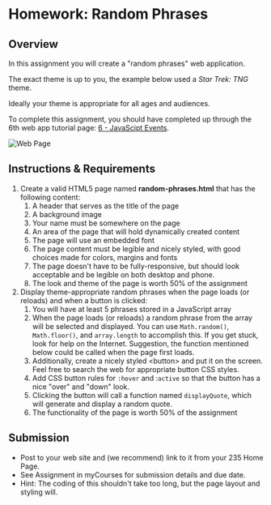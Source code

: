 # Homework: Random Phrases

## Overview
In this assignment you will create a "random phrases" web application. 

The exact theme is up to you, the example below used a *Star Trek: TNG* theme.

Ideally your theme is appropriate for all ages and audiences.

To complete this assignment, you should have completed up through the 6th web app tutorial page: [6 - JavaScipt Events](web-apps-6.md).

![Web Page](_images/random-phrases-1-done.jpg)

## Instructions & Requirements
1. Create a valid HTML5 page named **random-phrases.html** that has the following content:
    1. A header that serves as the title of the page
    1. A background image
    1. Your name must be somewhere on the page
    1. An area of the page that will hold dynamically created content
    1. The page will use an embedded font
    1. The page content must be legible and nicely styled, with good choices made for colors, margins and fonts
    1. The page doesn't have to be fully-responsive, but should look acceptable and be legible on both desktop and phone.
    1. The look and theme of the page is worth 50% of the assignment
1. Display theme-appropriate random phrases when the page loads (or reloads) and when a button is clicked:
    1. You will have at least 5 phrases stored in a JavaScript array
    1. When the page loads (or reloads) a random phrase from the array will be selected and displayed. You can use `Math.random()`, `Math.floor()`, and `array.length` to accomplish this. If you get stuck, look for help on the Internet. Suggestion, the function mentioned below could be called when the page first loads. 
    1. Additionally, create a nicely styled &lt;button> and put it on the screen. Feel free to search the web for appropriate button CSS styles.
    1. Add CSS button rules for `:hover` and :`active` so that the button has a nice "over" and "down" look.
    1. Clicking the button will call a function named `displayQuote`, which will generate and display a random quote.
    1. The functionality of the page is worth 50% of the assignment

## Submission
- Post to your web site and (we recommend) link to it from your 235 Home Page.
- See Assignment in myCourses for submission details and due date.
- Hint: The coding of this shouldn't take too long, but the page layout and styling will.
